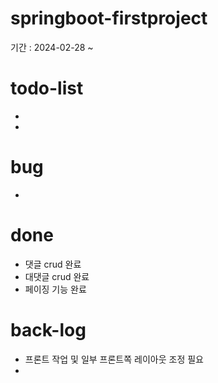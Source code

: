 # springboot-firstproject


기간 : 2024-02-28 ~ 
# todo-list
- 
- 

# bug
- 
# done
- 댓글 crud 완료
- 대댓글 crud 완료
- 페이징 기능 완료
  

# back-log
- 프론트 작업 및 일부 프론트쪽 레이아웃 조정 필요
- 
